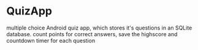 # QuizApp
multiple choice Android quiz app, 
which stores it's questions in an SQLite database. 
 count points for correct answers, save the highscore
 and countdown timer for each question
 
